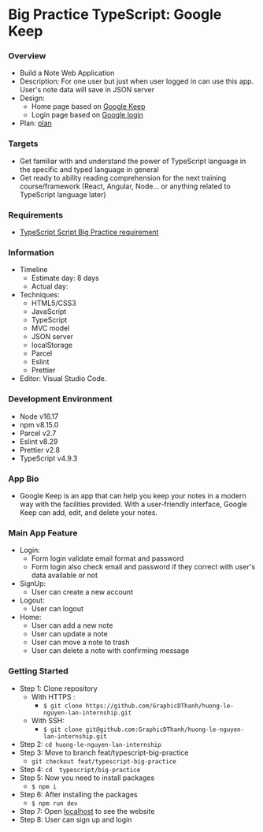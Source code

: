 # Big Practice TypeScript: Google Keep

### Overview

- Build a Note Web Application
- Description: For one user but just when user logged in can use this app. User's note data will save in JSON server
- Design:
  - Home page based on [Google Keep](https://keep.google.com/)
  - Login page based on [Google login](https://accounts.google.com/v3/signin/identifier?dsh=S604568833%3A1669618114483646&hl=vi&flowName=GlifWebSignIn&flowEntry=ServiceLogin&ifkv=ARgdvAs4p4kElAglL315rF4bWPsa1lvmR-Q-Dtq5aE-k0fgPr0CXJShwoVW7SpdWCpLZPMwSNGQ5Jg)
- Plan: [plan](https://docs.google.com/document/d/1PmVpm1iUnGtteS2p_BiP2o6RohPkYhZL015WfNVRzwA/edit#heading=h.xkxditrpo70s)

### Targets

- Get familiar with and understand the power of TypeScript language in the specific and typed language in general
- Get ready to ability reading comprehension for the next training course/framework (React, Angular, Node… or anything related to TypeScript language later)

### Requirements

- [TypeScript Script Big Practice requirement](https://docs.google.com/document/d/1LBgy__yR98Ml9-ABkef3TgRHJSRqAO7F6Os755pLrN0/edit#heading=h.sq2199c0soky)

### Information

- Timeline
  - Estimate day: 8 days
  - Actual day:
- Techniques:
  - HTML5/CSS3
  - JavaScript
  - TypeScript
  - MVC model
  - JSON server
  - localStorage
  - Parcel
  - Eslint
  - Prettier
- Editor: Visual Studio Code.

### Development Environment

- Node v16.17
- npm v8.15.0
- Parcel v2.7
- Eslint v8.29
- Prettier v2.8
- TypeScript v4.9.3

### App Bio

- Google Keep is an app that can help you keep your notes in a modern way with the facilities provided. With a user-friendly interface, Google Keep can add, edit, and delete your notes.

### Main App Feature

- Login:
  - Form login validate email format and password
  - Form login also check email and password if they correct with user's data available or not
- SignUp:
  - User can create a new account
- Logout:
  - User can logout
- Home:
  - User can add a new note
  - User can update a note
  - User can move a note to trash
  - User can delete a note with confirming message

### Getting Started

- Step 1: Clone repository
  - With HTTPS :
    - `$ git clone https://github.com/GraphicDThanh/huong-le-nguyen-lan-internship.git`
  - With SSH:
    - `$ git clone git@github.com:GraphicDThanh/huong-le-nguyen-lan-internship.git`
- Step 2: `cd huong-le-nguyen-lan-internship`
- Step 3: Move to branch feat/typescript-big-practice
  - `git checkout feat/typescript-big-practice`
- Step 4: `cd  typescript/big-practice`
- Step 5: Now you need to install packages
  - `$ npm i`
- Step 6: After installing the packages
  - `$ npm run dev`
- Step 7: Open [localhost](http://localhost:1234) to see the website
- Step 8: User can sign up and login
